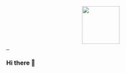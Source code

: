 <div id="header" align="center">
  <img src="https://media.giphy.com/media/M9gbBd9nbDrOTu1Mqx/giphy.gif" width="100"/>
</div>
<div style="justify-content-center" id="badges">
  <a href="your-linkedin-URL">
<img src="https://komarev.com/ghpvc/?username=your-github-username&style=flat-square&color=blue" alt=""/>
  </a>
  <a href="your-youtube-URL">
<img src="https://komarev.com/ghpvc/?username=your-github-username&style=flat-square&color=blue" alt=""/>
  </a>
  <a href="your-twitter-URL">
<img src="https://komarev.com/ghpvc/?username=your-github-username&style=flat-square&color=blue" alt=""/>
  </a>
</div>

### Hi there 👋

<!--
**mahmoudjebreel/mahmoudjebreel** is a ✨ _special_ ✨ repository because its `README.md` (this file) appears on your GitHub profile.

Here are some ideas to get you started:

- 🔭 I’m currently working on ...
- 🌱 I’m currently learning ...
- 👯 I’m looking to collaborate on ...
- 🤔 I’m looking for help with ...
- 💬 Ask me about ...
- 📫 How to reach me: ...
- 😄 Pronouns: ...
- ⚡ Fun fact: ...
-->
